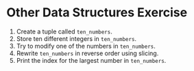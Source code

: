 # Other Data Structures Exercise

1. Create a tuple called `ten_numbers`.
2. Store ten different integers in `ten_numbers`.
3. Try to modify one of the numbers in `ten_numbers`.
4. Rewrite `ten_numbers` in reverse order using slicing.
5. Print the index for the largest number in `ten_numbers`.
